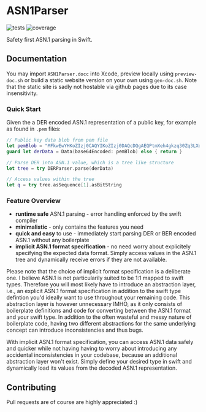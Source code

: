 # ASN1Parser
![tests](https://github.com/DominikHorn/ASN1Parser/actions/workflows/test.yml/badge.svg)
![coverage](https://img.shields.io/endpoint?url=https://gist.githubusercontent.com/DominikHorn/abb8b96dc5a9b8354fb3d70216aedc7d/raw/coverage-badge.json)

Safety first ASN.1 parsing in Swift.

## Documentation
You may import `ASN1Parser.docc` into Xcode, preview locally using `preview-doc.sh` or build a static
website version on your own using `gen-doc.sh`. Note that the static site is sadly not hostable via
github pages due to its case insensitivity.

### Quick Start
Given the a DER encoded ASN.1 representation of a public key, for example as found in `.pem` files:

```swift
// Public key data blob from pem file
let pemBlob = "MFkwEwYHKoZIzj0CAQYIKoZIzj0DAQcDQgAEQPtmXeh4gkzq30Zq3LXdgcl39fgCOBRZExhNWgZTSv5NTvbRoZNx28Ln/+Wtkfc42nWdunurluAeMPr0BrnLtA=="
guard let derData = Data(base64Encoded: pemBlob) else { return }

// Parse DER into ASN.1 value, which is a tree like structure
let tree = try DERParser.parse(derData)

// Access values within the tree
let q = try tree.asSequence[1].asBitString
```

### Feature Overview
- **runtime safe** ASN.1 parsing - error handling enforced by the swift compiler
- **minimalistic** - only contains the features you need
- **quick and easy** to use - immediately start parsing DER or BER encoded ASN.1 without any boilerplate
- **implicit ASN.1 format specification** - no need worry about explicitely specifying the expected data format.
  Simply access values in the ASN.1 tree and dynamically receive errors if they are not available.

Please note that the choice of implicit format specification is a deliberate
one. I believe ASN.1 is not particularily suited to be 1:1 mapped to swift
types. Therefore you will most likely have to introduce an abstraction layer,
i.e., an explicit ASN.1 format specification in addition to the swift type
defintion you'd ideally want to use throughout your remaining code. This
abstraction layer is however unnecessary IMHO, as it only consists of
boilerplate definitions and code for converting between the ASN.1 format and
your swift type. In addition to the often wasteful and messy nature of
boilerplate code, having two different abstractions for the same underlying
concept can introduce inconsistencies and thus bugs.

With implicit ASN.1 format specification, you can access ASN.1 data safely and
quicker while not having having to worry about introducing any accidental
inconsistencies in your codebase, because an additional abstraction layer won't
exist. Simply define your desired type in swift and dynamically load its
values from the decoded ASN.1 representation.

## Contributing
Pull requests are of course are highly appreciated :)

